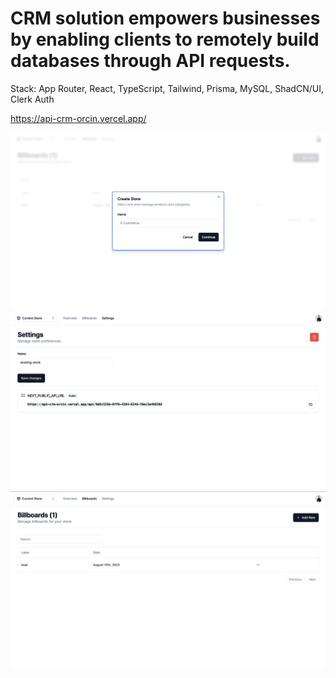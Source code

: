 # CRM solution empowers businesses by enabling clients to remotely build databases through API requests.

Stack: App Router, React, TypeScript, Tailwind, Prisma, MySQL, ShadCN/UI, Clerk Auth

https://api-crm-orcin.vercel.app/

![Screenshot 1](/public/3.png)
![Screenshot 1](/public/1.png)
![Screenshot 1](/public/2.png)
